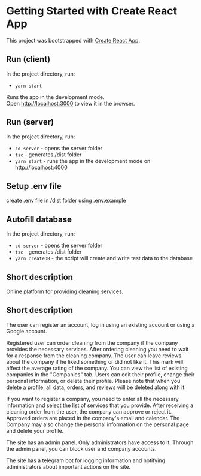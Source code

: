 # Getting Started with Create React App

This project was bootstrapped with [Create React App](https://github.com/facebook/create-react-app).

## Run (client)

In the project directory, run:

- `yarn start`

Runs the app in the development mode.\
Open [http://localhost:3000](http://localhost:3000) to view it in the browser.

## Run (server)

In the project directory, run:

- `cd server` - opens the server folder
- `tsc` - generates /dist folder
- `yarn start` - runs the app in the development mode on http://localhost:4000

## Setup .env file

create .env file in /dist folder using .env.example

## Autofill database

In the project directory, run:

- `cd server` - opens the server folder
- `tsc` - generates /dist folder
- `yarn createDB` - the script will create and write test data to the database


## Short description

Online platform for providing cleaning services.

## Short description

The user can register an account, log in using an existing account or using a Google account.

Registered user can order cleaning from the company if the company provides the necessary services. After ordering cleaning you need to wait for a response from the cleaning company. 
The user can leave reviews about the company if he liked something or did not like it. This mark will affect the average rating of the company. 
You can view the list of existing companies in the "Companies" tab.
Users can edit their profile, change their personal information, or delete their profile. Please note that when you delete a profile, all data, orders, and reviews will be deleted along with it.

If you want to register a company, you need to enter all the necessary information and select the list of services that you provide. After receiving a cleaning order from the user, the company can approve or reject it. Approved orders are placed in the company's email and calendar. The Company may also change the personal information on the personal page and delete your profile.

The site has an admin panel. Only administrators have access to it. Through the admin panel, you can block user and company accounts.

The site has a telegram bot for logging information and notifying administrators about important actions on the site.